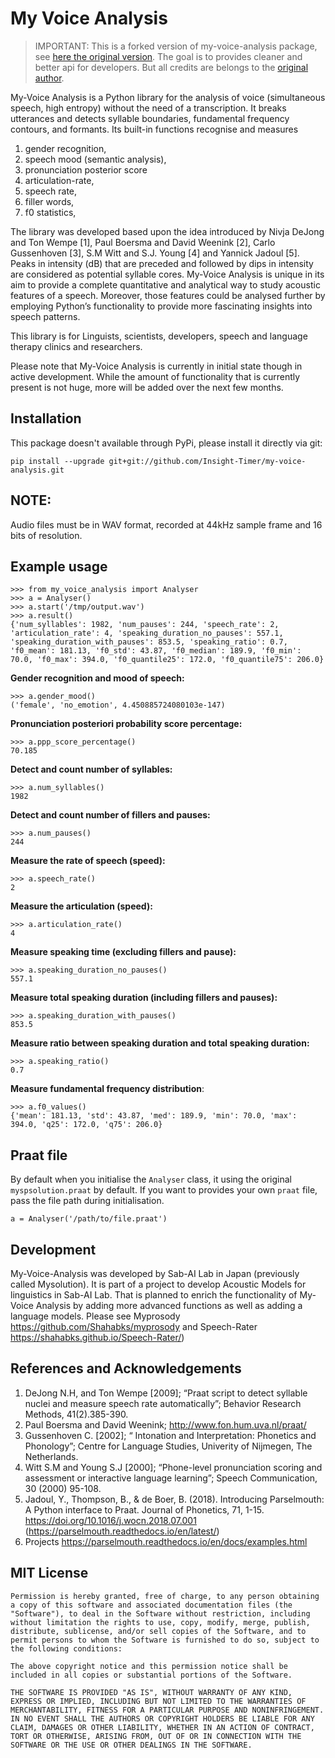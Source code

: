 # My Voice Analysis

> IMPORTANT: This is a forked version of my-voice-analysis package, see [here the original version](https://github.com/Shahabks/my-voice-analysis). The goal is to provides cleaner and better api for developers. But all credits are belongs to the [original author](https://github.com/Shahabks).

My-Voice Analysis is a Python library for the analysis of voice (simultaneous speech, high entropy) without the need of a transcription. It breaks utterances and detects syllable boundaries, fundamental frequency contours, and formants. Its built-in functions recognise and measures 

1.	gender recognition, 
2.	speech mood (semantic analysis), 
3.	pronunciation posterior score 
4.	articulation-rate, 
5.	speech rate,
6.	filler words, 
7.	f0 statistics, 

The library was developed based upon the idea introduced by Nivja DeJong and Ton Wempe [1], Paul Boersma and David Weenink [2], Carlo Gussenhoven [3], S.M Witt and S.J. Young [4] and Yannick Jadoul [5]. Peaks in intensity (dB) that are preceded and followed by dips in intensity are considered as potential syllable cores. 
My-Voice Analysis is unique in its aim to provide a complete quantitative and analytical way to study acoustic features of a speech. Moreover, those features could be analysed further by employing Python’s functionality to provide more fascinating insights into speech patterns. 

This library is for Linguists, scientists, developers, speech and language therapy clinics and researchers.   

Please note that My-Voice Analysis is currently in initial state though in active development. While the amount of functionality that is currently present is not huge, more will be added over the next few months.

## Installation

This package doesn't available through PyPi, please install it directly via git:

```
pip install --upgrade git+git://github.com/Insight-Timer/my-voice-analysis.git
```

## NOTE: 

Audio files must be in WAV format, recorded at 44kHz sample frame and 16 bits of resolution.  

## Example usage

```
>>> from my_voice_analysis import Analyser
>>> a = Analyser()
>>> a.start('/tmp/output.wav')
>>> a.result()
{'num_syllables': 1982, 'num_pauses': 244, 'speech_rate': 2, 'articulation_rate': 4, 'speaking_duration_no_pauses': 557.1, 'speaking_duration_with_pauses': 853.5, 'speaking_ratio': 0.7, 'f0_mean': 181.13, 'f0_std': 43.87, 'f0_median': 189.9, 'f0_min': 70.0, 'f0_max': 394.0, 'f0_quantile25': 172.0, 'f0_quantile75': 206.0}
```

**Gender recognition and mood of speech:**
```
>>> a.gender_mood()
('female', 'no_emotion', 4.450885724080103e-147)
```

**Pronunciation posteriori probability score percentage:**
```
>>> a.ppp_score_percentage()
70.185
```

**Detect and count number of syllables:**
```
>>> a.num_syllables()
1982
```

**Detect and count number of fillers and pauses:**
```
>>> a.num_pauses()
244
```

**Measure the rate of speech (speed):**
```
>>> a.speech_rate()
2
```

**Measure the articulation (speed):**
```
>>> a.articulation_rate()
4
```

**Measure speaking time (excluding fillers and pause):**
```
>>> a.speaking_duration_no_pauses()
557.1
```

**Measure total speaking duration (including fillers and pauses):**
```
>>> a.speaking_duration_with_pauses()
853.5
```

**Measure ratio between speaking duration and total speaking duration:**
```
>>> a.speaking_ratio()
0.7
```

**Measure fundamental frequency distribution**:
```
>>> a.f0_values()
{'mean': 181.13, 'std': 43.87, 'med': 189.9, 'min': 70.0, 'max': 394.0, 'q25': 172.0, 'q75': 206.0}
```

## Praat file
By default when you initialise the `Analyser` class, it using the original `myspsolution.praat` by default. If you want to provides your own `praat` file, pass the file path during initialisation.
```
a = Analyser('/path/to/file.praat')
```

## Development

My-Voice-Analysis was developed by Sab-AI Lab in Japan (previously called Mysolution). It is part of a project to develop Acoustic Models for linguistics in Sab-AI Lab. That is planned to enrich the functionality of My-Voice Analysis by adding more advanced functions as well as adding a language models. Please see Myprosody https://github.com/Shahabks/myprosody and Speech-Rater https://shahabks.github.io/Speech-Rater/)

## References and Acknowledgements

1.	DeJong N.H, and Ton Wempe [2009]; “Praat script to detect syllable nuclei and measure speech rate automatically”; Behavior Research Methods, 41(2).385-390.
2.	 Paul Boersma and David Weenink;  http://www.fon.hum.uva.nl/praat/
3.	Gussenhoven C. [2002]; “ Intonation and Interpretation: Phonetics and Phonology”; Centre for Language Studies, Univerity of Nijmegen, The Netherlands.  
4.	Witt S.M and Young S.J [2000]; “Phone-level pronunciation scoring and assessment or interactive language learning”; Speech Communication, 30 (2000) 95-108.
5.	Jadoul, Y., Thompson, B., & de Boer, B. (2018). Introducing Parselmouth: A Python interface to Praat. Journal of Phonetics,
   71, 1-15. https://doi.org/10.1016/j.wocn.2018.07.001 (https://parselmouth.readthedocs.io/en/latest/)
6. Projects https://parselmouth.readthedocs.io/en/docs/examples.html

 ## MIT License
 
 ```
Permission is hereby granted, free of charge, to any person obtaining a copy of this software and associated documentation files (the "Software"), to deal in the Software without restriction, including without limitation the rights to use, copy, modify, merge, publish, distribute, sublicense, and/or sell copies of the Software, and to permit persons to whom the Software is furnished to do so, subject to the following conditions:

The above copyright notice and this permission notice shall be included in all copies or substantial portions of the Software.

THE SOFTWARE IS PROVIDED "AS IS", WITHOUT WARRANTY OF ANY KIND, EXPRESS OR IMPLIED, INCLUDING BUT NOT LIMITED TO THE WARRANTIES OF MERCHANTABILITY, FITNESS FOR A PARTICULAR PURPOSE AND NONINFRINGEMENT. IN NO EVENT SHALL THE AUTHORS OR COPYRIGHT HOLDERS BE LIABLE FOR ANY CLAIM, DAMAGES OR OTHER LIABILITY, WHETHER IN AN ACTION OF CONTRACT, TORT OR OTHERWISE, ARISING FROM, OUT OF OR IN CONNECTION WITH THE SOFTWARE OR THE USE OR OTHER DEALINGS IN THE SOFTWARE.
```


